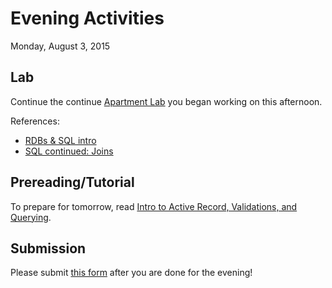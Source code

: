 # Evening Activities

Monday, August 3, 2015

## Lab

Continue the continue [Apartment Lab](https://github.com/sf-wdi-19-20/w7_apartment_lab_sql) you began working on this afternoon.  

References:

* [RDBs &  SQL intro](https://github.com/sf-wdi-19-20/modules/tree/master/w7_d1_1_SQL_intro) 
* [SQL continued: Joins](https://github.com/sf-wdi-19-20/modules/tree/master/w7_d1_2_sql_continued) 


## Prereading/Tutorial

To prepare for tomorrow, read [Intro to Active Record, Validations, and Querying](http://ajbraus.gitbooks.io/wdi-homework/content/active-record.html). 


## Submission

Please submit [this form](https://docs.google.com/a/generalassemb.ly/forms/d/1zSklHtCYKg_NhkLdjlQaCXFrHJQ4Io266cKUs9_Dg8I/viewform) after you are done for the evening!
